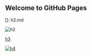 ## Welcome to GitHub Pages

 

[]: h2.md

![h2](D:\sq0100.github.io\h2.jpg)

[h3]()

[![h4](D:\sq0100.github.io\h1.jpg)]()